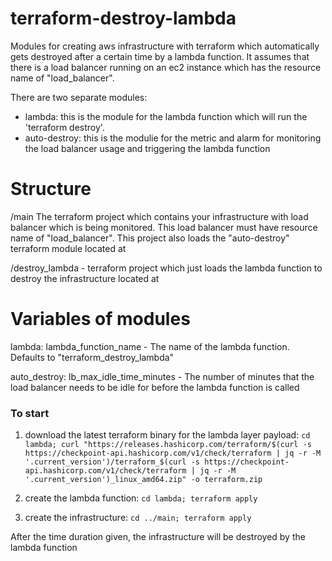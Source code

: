 # terraform-destroy-lambda
Modules for creating aws infrastructure with terraform which automatically gets destroyed after a certain time by a lambda function.
It assumes that there is a load balancer running on an ec2 instance which has the resource name of "load_balancer".

There are two separate modules:
- lambda: this is the module for the lambda function which will run the 'terraform destroy'.
- auto-destroy: this is the modulie for the metric and alarm for monitoring the load balancer usage and triggering the lambda function


# Structure
/main
  The terraform project which contains your infrastructure with load balancer which is being monitored. This load balancer must have resource name of "load_balancer".
  This project also loads the "auto-destroy" terraform module located at

/destroy_lambda - terraform project which just loads the lambda function to destroy the infrastructure located at 


# Variables of modules
lambda:
  lambda_function_name - The name of the lambda function. Defaults to "terraform_destroy_lambda"

auto_destroy:
  lb_max_idle_time_minutes - The number of minutes that the load balancer needs to be idle for before the lambda function is called


### To start

1) download the latest terraform binary for the lambda layer payload:
   `cd lambda; curl "https://releases.hashicorp.com/terraform/$(curl -s https://checkpoint-api.hashicorp.com/v1/check/terraform | jq -r -M '.current_version')/terraform_$(curl -s https://checkpoint-api.hashicorp.com/v1/check/terraform | jq -r -M '.current_version')_linux_amd64.zip" -o terraform.zip`

2) create the lambda function:
   `cd lambda; terraform apply`

3) create the infrastructure:
   `cd ../main; terraform apply`
   
After the time duration given, the infrastructure will be destroyed by the lambda function
